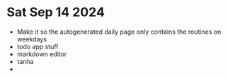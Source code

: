 # Sat Sep 14 2024

- Make it so the autogenerated daily page only contains the routines on weekdays
- todo app stuff
- markdown editor
- tanha
-
